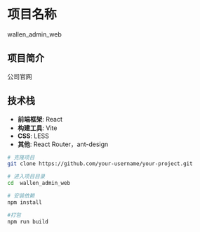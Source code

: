# 项目名称
  wallen_admin_web

## 项目简介
公司官网

## 技术栈

- **前端框架**: React
- **构建工具**: Vite
- **CSS**: LESS
- **其他**: React Router，ant-design


```bash
# 克隆项目
git clone https://github.com/your-username/your-project.git

# 进入项目目录
cd  wallen_admin_web

# 安装依赖
npm install

#打包
npm run build
